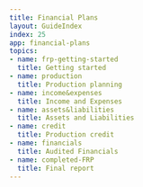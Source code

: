 ```yaml
---
title: Financial Plans
layout: GuideIndex
index: 25
app: financial-plans
topics:
- name: frp-getting-started
  title: Getting started
- name: production
  title: Production planning
- name: income&expenses
  title: Income and Expenses
- name: assets&liabilities
  title: Assets and Liabilities
- name: credit
  title: Production credit
- name: financials
  title: Audited Financials
- name: completed-FRP
  title: Final report
---
```

